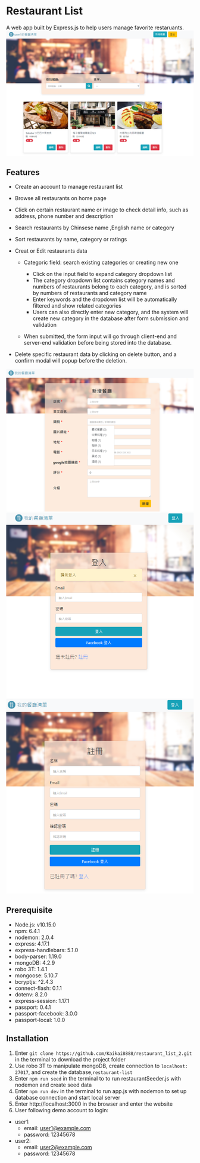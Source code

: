 # Restaurant List
A web app built by Express.js to help users manage favorite restaruants.
![screenshot](./screenshot/index_page_screenshot.png)

## Features
* Create an account to manage restaurant list

* Browse all restaurants on home page

* Click on certain restaurant name or image to check detail info, such as address, phone number and description

* Search restaurants by Chinsese name ,English name or category

* Sort restaurants by name, category or ratings

* Creat or Edit restaurants data

  * Categoric field: search existing categories or creating new one
    * Click on the input field to expand category dropdown list
    * The category dropdown list contains category names and numbers of restaurants belong to each category, and is sorted by numbers of restaurants and category name
    * Enter keywords and the dropdown list will be automatically filtered and show related categories
    * Users can also directly enter new category, and the system will create new category in the database after form submission and validation

  * When submitted, the form input will go through  client-end and server-end validation before being stored into the database.

* Delete specific restaurant data by clicking on delete button, and a confirm modal will popup before the deletion.

![新增](./screenshot/add_restaurant_screenshot.png)
![login](./screenshot/login_screenshot.png)
![register](./screenshot/register_screenshot.png)

## Prerequisite
* Node.js: v10.15.0
* npm: 6.4.1
* nodemon: 2.0.4
* express: 4.17.1
* express-handlebars: 5.1.0
* body-parser: 1.19.0
* mongoDB: 4.2.9
* robo 3T: 1.4.1
* mongoose: 5.10.7
* bcryptjs: ^2.4.3
* connect-flash: 0.1.1
* dotenv: 8.2.0
* express-session: 1.17.1
* passport: 0.4.1
* passport-facebook: 3.0.0
* passport-local: 1.0.0


## Installation
1. Enter ` git clone https://github.com/Kaikai8888/restaurant_list_2.git ` in the terminal to download the project folder
2. Use robo 3T to manipulate mongoDB, create connection to `localhost: 27017`, and create the database,`restaurant-list`
3. Enter `npm run seed` in the terminal to to run restaurantSeeder.js with nodemon and create seed data
4. Enter `npm run dev` in the terminal to run app.js with nodemon to set up database connection and start local server 
5. Enter http://localhost:3000 in the browser and enter the website
6. User following demo account to login:
  * user1: 
    - email: user1@example.com
    - password: 12345678
  * user2:
    - email: user2@example.com
    - password: 12345678


